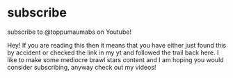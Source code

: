 # subscribe
subscribe to @toppumaumabs on Youtube!

Hey! If you are reading this then it means that you have either just found this by accident or checked the link in my yt and followed the trail back here. I like to make some mediocre brawl stars content and I am hoping you would consider subscribing, anyway check out my videos!

